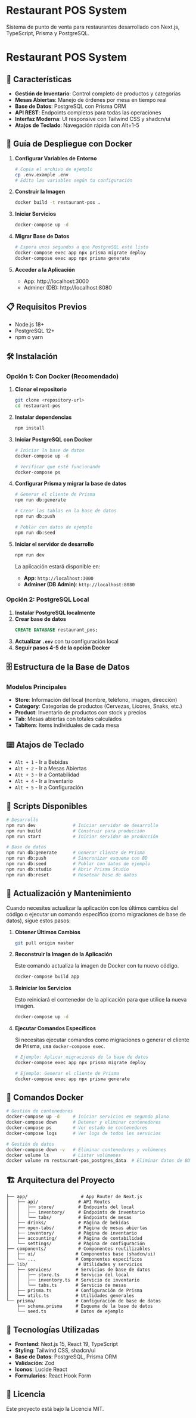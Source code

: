 # Restaurant POS System

Sistema de punto de venta para restaurantes desarrollado con Next.js, TypeScript, Prisma y PostgreSQL.

# Restaurant POS System

## 🚀 Características

- **Gestión de Inventario**: Control completo de productos y categorías
- **Mesas Abiertas**: Manejo de órdenes por mesa en tiempo real
- **Base de Datos**: PostgreSQL con Prisma ORM
- **API REST**: Endpoints completos para todas las operaciones
- **Interfaz Moderna**: UI responsive con Tailwind CSS y shadcn/ui
- **Atajos de Teclado**: Navegación rápida con Alt+1-5

## 🚀 Guía de Despliegue con Docker

1. **Configurar Variables de Entorno**

   ```bash
   # Copia el archivo de ejemplo
   cp .env.example .env
   # Edita las variables según tu configuración
   ```

2. **Construir la Imagen**

   ```bash
   docker build -t restaurant-pos .
   ```

3. **Iniciar Servicios**

   ```bash
   docker-compose up -d
   ```

4. **Migrar Base de Datos**

   ```bash
   # Espera unos segundos a que PostgreSQL esté listo
   docker-compose exec app npx prisma migrate deploy
   docker-compose exec app npx prisma generate
   ```

5. **Acceder a la Aplicación**
   - App: http://localhost:3000
   - Adminer (DB): http://localhost:8080

## 📋 Requisitos Previos

- Node.js 18+
- PostgreSQL 12+
- npm o yarn

## 🛠️ Instalación

### Opción 1: Con Docker (Recomendado)

1. **Clonar el repositorio**

   ```bash
   git clone <repository-url>
   cd restaurant-pos
   ```

2. **Instalar dependencias**

   ```bash
   npm install
   ```

3. **Iniciar PostgreSQL con Docker**

   ```bash
   # Iniciar la base de datos
   docker-compose up -d

   # Verificar que esté funcionando
   docker-compose ps
   ```

4. **Configurar Prisma y migrar la base de datos**

   ```bash
   # Generar el cliente de Prisma
   npm run db:generate

   # Crear las tablas en la base de datos
   npm run db:push

   # Poblar con datos de ejemplo
   npm run db:seed
   ```

5. **Iniciar el servidor de desarrollo**

   ```bash
   npm run dev
   ```

   La aplicación estará disponible en:
   - **App**: `http://localhost:3000`
   - **Adminer (DB Admin)**: `http://localhost:8080`

### Opción 2: PostgreSQL Local

1. **Instalar PostgreSQL localmente**
2. **Crear base de datos**
   ```sql
   CREATE DATABASE restaurant_pos;
   ```
3. **Actualizar `.env`** con tu configuración local
4. **Seguir pasos 4-5 de la opción Docker**

## 🗄️ Estructura de la Base de Datos

### Modelos Principales

- **Store**: Información del local (nombre, teléfono, imagen, dirección)
- **Category**: Categorías de productos (Cervezas, Licores, Snaks, etc.)
- **Product**: Inventario de productos con stock y precios
- **Tab**: Mesas abiertas con totales calculados
- **TabItem**: Items individuales de cada mesa

## ⌨️ Atajos de Teclado

- `Alt + 1` - Ir a Bebidas
- `Alt + 2` - Ir a Mesas Abiertas
- `Alt + 3` - Ir a Contabilidad
- `Alt + 4` - Ir a Inventario
- `Alt + 5` - Ir a Configuración

## 🧪 Scripts Disponibles

```bash
# Desarrollo
npm run dev              # Iniciar servidor de desarrollo
npm run build            # Construir para producción
npm run start            # Iniciar servidor de producción

# Base de datos
npm run db:generate      # Generar cliente de Prisma
npm run db:push          # Sincronizar esquema con BD
npm run db:seed          # Poblar con datos de ejemplo
npm run db:studio        # Abrir Prisma Studio
npm run db:reset         # Resetear base de datos
```

## 🔄 Actualización y Mantenimiento

Cuando necesites actualizar la aplicación con los últimos cambios del código o ejecutar un comando específico (como migraciones de base de datos), sigue estos pasos:

1.  **Obtener Últimos Cambios**

    ```bash
    git pull origin master
    ```

2.  **Reconstruir la Imagen de la Aplicación**

    Este comando actualiza la imagen de Docker con tu nuevo código.

    ```bash
    docker-compose build app
    ```

3.  **Reiniciar los Servicios**

    Esto reiniciará el contenedor de la aplicación para que utilice la nueva imagen.

    ```bash
    docker-compose up -d
    ```

4.  **Ejecutar Comandos Específicos**

    Si necesitas ejecutar comandos como migraciones o generar el cliente de Prisma, usa `docker-compose exec`.

    ```bash
    # Ejemplo: Aplicar migraciones de la base de datos
    docker-compose exec app npx prisma migrate deploy

    # Ejemplo: Generar el cliente de Prisma
    docker-compose exec app npx prisma generate
    ```

## 🐳 Comandos Docker

```bash
# Gestión de contenedores
docker-compose up -d     # Iniciar servicios en segundo plano
docker-compose down      # Detener y eliminar contenedores
docker-compose ps        # Ver estado de contenedores
docker-compose logs      # Ver logs de todos los servicios

# Gestión de datos
docker-compose down -v   # Eliminar contenedores y volúmenes
docker volume ls         # Listar volúmenes
docker volume rm restaurant-pos_postgres_data  # Eliminar datos de BD
```

## 🏗️ Arquitectura del Proyecto

```
├── app/                    # App Router de Next.js
│   ├── api/               # API Routes
│   │   ├── store/         # Endpoints del local
│   │   ├── inventory/     # Endpoints de inventario
│   │   └── tabs/          # Endpoints de mesas
│   ├── drinks/            # Página de bebidas
│   ├── open-tabs/         # Página de mesas abiertas
│   ├── inventory/         # Página de inventario
│   ├── accounting/        # Página de contabilidad
│   └── settings/          # Página de configuración
├── components/            # Componentes reutilizables
│   ├── ui/               # Componentes base (shadcn/ui)
│   └── ...               # Componentes específicos
├── lib/                   # Utilidades y servicios
│   ├── services/         # Servicios de base de datos
│   │   ├── store.ts      # Servicio del local
│   │   ├── inventory.ts  # Servicio de inventario
│   │   └── tabs.ts       # Servicio de mesas
│   ├── prisma.ts         # Configuración de Prisma
│   └── utils.ts          # Utilidades generales
└── prisma/               # Configuración de base de datos
    ├── schema.prisma     # Esquema de la base de datos
    └── seed.ts           # Datos de ejemplo
```

## 🔧 Tecnologías Utilizadas

- **Frontend**: Next.js 15, React 19, TypeScript
- **Styling**: Tailwind CSS, shadcn/ui
- **Base de Datos**: PostgreSQL, Prisma ORM
- **Validación**: Zod
- **Iconos**: Lucide React
- **Formularios**: React Hook Form

## 📄 Licencia

Este proyecto está bajo la Licencia MIT.

